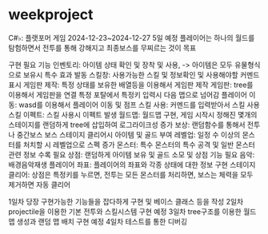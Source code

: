 # weekproject
C#♭: 플랫포머 게임
2024-12-23~2024-12-27 5일 예정
플레이어는 하나의 월드를 탐험하면서 전투를 통해 강해지고 최종보스를 무찌르는 것이 목표

구현 필요 기능
인벤토리: 아이템 상태 확인 및 장착 및 사용, -> 아이템은 모두 유물형식으로 보유시 특수 효과 발동
스킬창: 사용가능한 스킬 및 정보확인 및 사용해야할 커멘드 표시
게임판 제작: 특정 상태를 보유한 배열등을 이용해서 게임판 제작 
게임판: tree를 이용해서 게임판을 연결 특정 포탈에서 특정키 입력시 다음 맵으로 넘어감
플레이어 이동: wasd를 이용해서 플레이어 이동 및 점프
스킬 사용: 커멘드를 입력받아서 스킬 사용
스킬 이펙트: 스킬 사용시 이펙트 발생
월드맵: 월드맵 구현, 게임 시작시 정해진 몇개의 스테이지를 랜덤하게 tree에 삽입하여 로그라이크성 증가
보상: 랜덤함수를 통해서 전투나 중간보스 보스 스테이지 클리어시 아이템 및 골드 부여
레벨업: 일정 수 이상의 몬스터를 처치할 시 레벨업으로 스펙 증가
몬스터: 특수 몬스터의 특수 공격 및 일반 몬스터 관련 정보 수록 필요
상점: 랜덤하게 아이템 보유 및 골드 소모 및 상점 기능 필요
음악: 배경음악재생
플레이어 좌표: 플레이어의 좌표와 각종 상태에 대한 정보 구현
스테이지 클리어: 상점은 특정키를 누르면, 전투는 모든 몬스터를 처리하면, 보스는 체력을 모두 제거하면 자동 클리어

1일차 
당장 구현가능한 기능들을 잡다하게 구현 및 베이스 클래스 등을 작성
2일차 
projectile을 이용한 기본 전투와 스킬시스템 구현 예정
3일차
tree구조를 이용한 월드맵 생성과 랜덤 맵 배치 구현 예정
4일차 
테스트를 통한 디버깅



